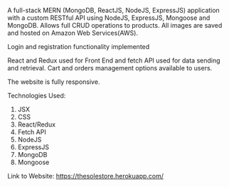 A full-stack MERN (MongoDB, ReactJS, NodeJS, ExpressJS) application with a custom RESTful API using NodeJS, ExpressJS, Mongoose and MongoDB.
Allows full CRUD operations to products. All images are saved and hosted on Amazon Web Services(AWS).

Login and registration functionality implemented

React and Redux used for Front End and fetch API used for data sending and retrieval. Cart and orders management options available to users. 

The website is fully responsive.

Technologies Used: 
1. JSX
2. CSS
3. React/Redux
4. Fetch API
5. NodeJS
6. ExpressJS
7. MongoDB
8. Mongoose


Link to Website: https://thesolestore.herokuapp.com/
